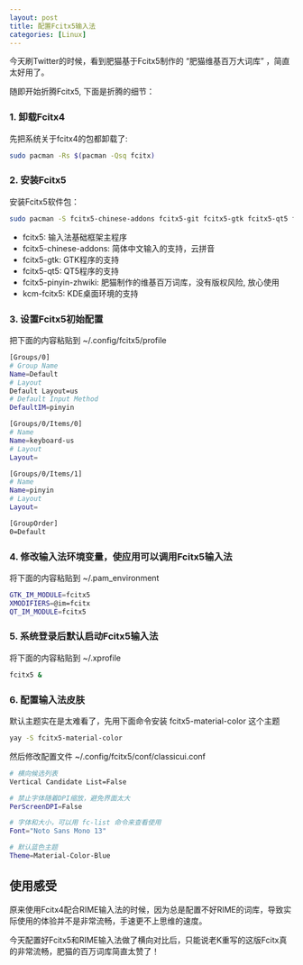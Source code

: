 ```yaml
---
layout: post
title: 配置Fcitx5输入法
categories: [Linux]
---
```


今天刷Twitter的时候，看到肥猫基于Fcitx5制作的 “肥猫维基百万大词库” ，简直太好用了。

随即开始折腾Fcitx5, 下面是折腾的细节：

### 1. 卸载Fcitx4

先把系统关于fcitx4的包都卸载了:

```bash
sudo pacman -Rs $(pacman -Qsq fcitx)
```

### 2. 安装Fcitx5

安装Fcitx5软件包：

```bash
sudo pacman -S fcitx5-chinese-addons fcitx5-git fcitx5-gtk fcitx5-qt5 fcitx5-pinyin-zhwiki kcm-fcitx5
```

* fcitx5: 输入法基础框架主程序
* fcitx5-chinese-addons: 简体中文输入的支持，云拼音
* fcitx5-gtk: GTK程序的支持
* fcitx5-qt5: QT5程序的支持
* fcitx5-pinyin-zhwiki: 肥猫制作的维基百万词库，没有版权风险, 放心使用
* kcm-fcitx5: KDE桌面环境的支持

### 3. 设置Fcitx5初始配置

把下面的内容粘贴到 ~/.config/fcitx5/profile

```bash
[Groups/0]
# Group Name
Name=Default
# Layout
Default Layout=us
# Default Input Method
DefaultIM=pinyin

[Groups/0/Items/0]
# Name
Name=keyboard-us
# Layout
Layout=

[Groups/0/Items/1]
# Name
Name=pinyin
# Layout
Layout=

[GroupOrder]
0=Default
```

### 4. 修改输入法环境变量，使应用可以调用Fcitx5输入法

将下面的内容粘贴到 ~/.pam_environment

```bash
GTK_IM_MODULE=fcitx5
XMODIFIERS=@im=fcitx
QT_IM_MODULE=fcitx5
```

### 5. 系统登录后默认启动Fcitx5输入法

将下面的内容粘贴到 ~/.xprofile

```bash
fcitx5 &
```

### 6. 配置输入法皮肤

默认主题实在是太难看了，先用下面命令安装 fcitx5-material-color 这个主题

```bash
yay -S fcitx5-material-color
```

然后修改配置文件 ~/.config/fcitx5/conf/classicui.conf

```bash
# 横向候选列表
Vertical Candidate List=False

# 禁止字体随着DPI缩放，避免界面太大
PerScreenDPI=False

# 字体和大小，可以用 fc-list 命令来查看使用
Font="Noto Sans Mono 13"

# 默认蓝色主题
Theme=Material-Color-Blue
```

## 使用感受
原来使用Fcitx4配合RIME输入法的时候，因为总是配置不好RIME的词库，导致实际使用的体验并不是非常流畅，手速更不上思维的速度。

今天配置好Fcitx5和RIME输入法做了横向对比后，只能说老K重写的这版Fcitx真的非常流畅，肥猫的百万词库简直太赞了！
